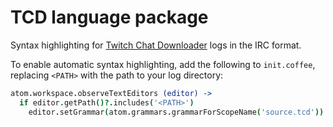 # TCD language package

Syntax highlighting for [Twitch Chat Downloader](https://github.com/PetterKraabol/Twitch-Chat-Downloader) logs in the IRC format.

To enable automatic syntax highlighting, add the following to `init.coffee`, replacing `<PATH>` with the path to your log directory:

```coffeescript
atom.workspace.observeTextEditors (editor) ->
  if editor.getPath()?.includes('<PATH>')
    editor.setGrammar(atom.grammars.grammarForScopeName('source.tcd'))
```
